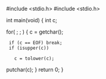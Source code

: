 #include <stdio.h>
#include <stdio.h>

int main(void) 
{
  int c;

  for( ; ; )
  {
   c = getchar();
   
     if (c == EOF) break;
     if (isupper(c))
    
       c = tolower(c);
  putchar(c);
  }
return 0;
}
